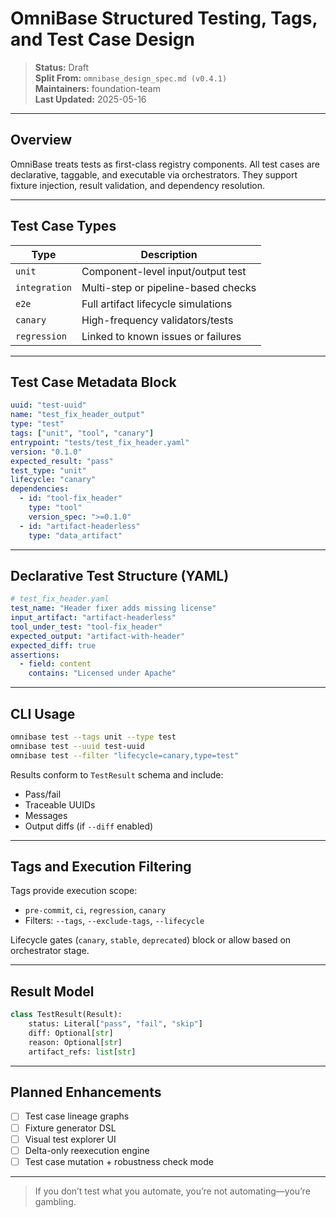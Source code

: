 # OmniBase Structured Testing, Tags, and Test Case Design

> **Status:** Draft  
> **Split From:** `omnibase_design_spec.md (v0.4.1)`  
> **Maintainers:** foundation-team  
> **Last Updated:** 2025-05-16

---

## Overview

OmniBase treats tests as first-class registry components. All test cases are declarative, taggable, and executable via orchestrators. They support fixture injection, result validation, and dependency resolution.

---

## Test Case Types

| Type         | Description                          |
|--------------|--------------------------------------|
| `unit`       | Component-level input/output test    |
| `integration`| Multi-step or pipeline-based checks  |
| `e2e`        | Full artifact lifecycle simulations  |
| `canary`     | High-frequency validators/tests      |
| `regression` | Linked to known issues or failures   |

---

## Test Case Metadata Block

```yaml
uuid: "test-uuid"
name: "test_fix_header_output"
type: "test"
tags: ["unit", "tool", "canary"]
entrypoint: "tests/test_fix_header.yaml"
version: "0.1.0"
expected_result: "pass"
test_type: "unit"
lifecycle: "canary"
dependencies:
  - id: "tool-fix_header"
    type: "tool"
    version_spec: ">=0.1.0"
  - id: "artifact-headerless"
    type: "data_artifact"
```

---

## Declarative Test Structure (YAML)

```yaml
# test_fix_header.yaml
test_name: "Header fixer adds missing license"
input_artifact: "artifact-headerless"
tool_under_test: "tool-fix_header"
expected_output: "artifact-with-header"
expected_diff: true
assertions:
  - field: content
    contains: "Licensed under Apache"
```

---

## CLI Usage

```bash
omnibase test --tags unit --type test
omnibase test --uuid test-uuid
omnibase test --filter "lifecycle=canary,type=test"
```

Results conform to `TestResult` schema and include:

- Pass/fail
- Traceable UUIDs
- Messages
- Output diffs (if `--diff` enabled)

---

## Tags and Execution Filtering

Tags provide execution scope:

- `pre-commit`, `ci`, `regression`, `canary`
- Filters: `--tags`, `--exclude-tags`, `--lifecycle`

Lifecycle gates (`canary`, `stable`, `deprecated`) block or allow based on orchestrator stage.

---

## Result Model

```python
class TestResult(Result):
    status: Literal["pass", "fail", "skip"]
    diff: Optional[str]
    reason: Optional[str]
    artifact_refs: list[str]
```

---

## Planned Enhancements

- [ ] Test case lineage graphs
- [ ] Fixture generator DSL
- [ ] Visual test explorer UI
- [ ] Delta-only reexecution engine
- [ ] Test case mutation + robustness check mode

---

> If you don’t test what you automate, you’re not automating—you’re gambling.